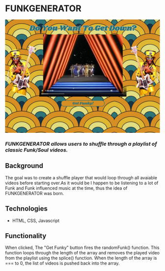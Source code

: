 # FUNKGENERATOR

![FUNKGENERATOR](/img/FunkGeneratorPic.png)

### _FUNKGENERATOR allows users to shuffle through a playlist of classic Funk/Soul videos._

## Background

The goal was to create a shuffle player that would loop through all avaiable videos before starting over.As it would be I happen to be listening to a lot of Funk and Funk influenced music at the time, thus the idea of FUNKGENERATOR was born.

## Technologies

- HTML, CSS, Javascript

## Functionality

When clicked, The "Get Funky" button fires the randomFunk() function. This function loops through the length of the array and removes the played video from the playlist using the splice() function. When the length of the array is === to 0, the list of videos is pushed back into the array.
